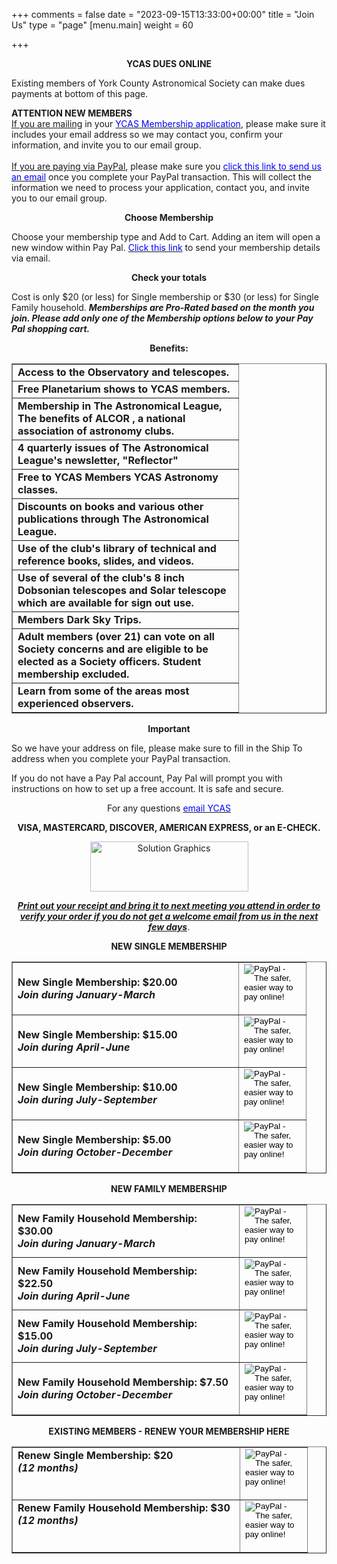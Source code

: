 +++
comments = false
date = "2023-09-15T13:33:00+00:00"
title = "Join Us"
type = "page"
[menu.main]
weight = 60

+++
<html>
<body>
      <p align="center"><b>YCAS DUES ONLINE</b></p>
      <p>Existing members of York County Astronomical Society can make dues payments at bottom of this page.</p>
      <p><b>ATTENTION NEW MEMBERS</b><br>
      <u>If you are mailing</u> in your <a href="../img/YCAS%20Membership%20App.pdf" target="_blank"><font color="blue" >YCAS Membership application</font></a>, please make sure it includes your email address so we may contact you, confirm your information, and invite you to our email group.<br>
<br><u>If you are paying via PayPal</u>, please make sure you <a href="mailto:info@astroyork.com?subject=YCAS%20membership&body=My%20YCAS%20membership%20application%0D%0AFull%20Name:%20%0D%0AEmail:%20%0D%0APhone%20number:%20%0D%0AAddress:%0D%0AFamily%20member%20names:"><font color="blue">click this link to send us an email</font></a> once you complete your PayPal transaction. This will collect the information we need to process your application, contact you, and invite you to our email group.</b>
      <p align="center"><b>Choose Membership</b></p>
      <p>Choose your membership type and Add to Cart. Adding an item will open a new window within Pay Pal. <a href="mailto:info@astroyork.com?subject=YCAS%20membership&body=My%20YCAS%20membership%20application%0D%0AFull%20Name:%20%0D%0AEmail:%20%0D%0APhone%20number:%20%0D%0AAddress:%0D%0AFamily%20member%20names:"><font color="blue">Click this link</font></a> to send your membership details via email.</p>
      <p align="center"><b>Check your totals</b></p>
      <p>Cost is only $20 (or less) for Single membership or $30 (or less) for Single Family household. <i><b> Memberships are Pro-Rated based on the month you join. Please add only one of the Membership options below to your Pay Pal shopping cart.</b></i> </p>
<p align="center"><span class="bold"><b>Benefits:</b></span>
      <div>
        <div align="center">
          <center>
        <table border="1" width="452">
          <tr>
            <td valign="middle" width="345">
              <b>Access to  the Observatory and telescopes.</b><br><i>
			  </td></tr><tr><td>
              <b>Free Planetarium shows to YCAS members.</b></i>
			  </td></tr><tr><td>
              <b>Membership in The Astronomical League, The benefits of ALCOR , a national association of astronomy clubs.</b></i>
			  </td></tr><tr><td>
              <b>4 quarterly issues of The Astronomical League's newsletter, "Reflector"</b></i>
			  </td></tr><tr><td>
              <b>Free to YCAS Members YCAS Astronomy classes.</b></i>
			  </td></tr><tr><td>
              <b>Discounts on books and various other publications through The Astronomical League.</b></i>
			  </td></tr><tr><td>
              <b>Use of the club's library of technical and reference books, slides, and videos.</b></i>
			  </td></tr><tr><td>
              <b>Use of  several of the club's 8 inch Dobsonian telescopes and Solar telescope which are available for sign out use.</b></i>
			  </td></tr><tr><td>
              <b>Members Dark Sky Trips.</b></i>
			  </td></tr><tr><td>
              <b>Adult members (over 21) can vote on all Society concerns and are eligible to be elected as a Society officers. Student membership excluded.</b></i>
			  </td></tr><tr><td>
              <b>Learn from some of the areas most experienced observers.</b></i>
            </td>
          </tr>
        </table>
          </center>
        </div>
      </div>
	  </p>
      <p align="center"><b>Important</b></p>
      <p>So we have your address on file, please make sure to<span> fill in the Ship To address</span> when you complete your PayPal transaction.</p>
      <p>If you do not have a Pay Pal account, Pay Pal will prompt you with instructions on how to set up a free account. It is safe and secure.</p>
      <p align="center">For any questions <a href="mailto:info@astroyork.com?subject=YCAS%20membership%20question"><font color="blue">email YCAS</font></a></p>
      <p align="center"><b><span>VISA, MASTERCARD, DISCOVER, AMERICAN EXPRESS, or an E-CHECK</span>.</b></p>
      <p align="center"><!-- PayPal Logo -->
      <a href="#" onclick="javascript:window.open('https://www.paypal.com/us/cgi-bin/webscr?cmd=xpt/cps/popup/OLCWhatIsPayPal-outside','olcwhatispaypal','toolbar=no, location=no, directories=no, status=no, menubar=no, scrollbars=yes, resizable=yes, width=400, height=350');"><img  src="https://www.paypal.com/en_US/i/bnr/horizontal_solution_PPeCheck.gif" border="0" alt="Solution Graphics" width="253" height="80"></a><!-- PayPal Logo -->
      <p align="center"><u><b><i>P</i></b></u><u><b><i>rint out your receipt and bring it to next meeting you attend in order to verify your order if you do not get a welcome email from us in the next few days</i></b></u>.
      <p align="center"><span class="bold"><b>NEW SINGLE MEMBERSHIP</b></span>
      <div>
        <div align="center">
          <center>
        <table border="1" width="452">
          <tr>
            <td valign="middle" width="345">
              <b>New Single Membership: $20.00</b><br>
              <i>
              <b>
              Join during January-March</b></i>
            </td>
            <td valign="middle" width="91" align="center">
                <!--webbot bot="HTMLMarkup" startspan --><form target="paypal" action="https://www.paypal.com/cgi-bin/webscr" method="post">
<input type="hidden" name="cmd" value="_s-xclick">
<input type="hidden" name="hosted_button_id" value="CMTLLRBUU56XN">
<input type="image" src="https://www.paypalobjects.com/en_US/i/btn/btn_cart_LG.gif" border="0" name="submit" alt="PayPal - The safer, easier way to pay online!">
<img alt="" border="0" src="https://www.paypalobjects.com/en_US/i/scr/pixel.gif" width="1" height="1">
</form>
<!--webbot bot="HTMLMarkup" endspan -->
			  </td>
          </tr>
          <tr>
            <td valign="middle" width="345">
              <b>New Single Membership: $15.00<br>
              <i>
              Join during April-June</i></b>
            </td>
            <td valign="middle" width="91" align="center">
                <!--webbot bot="HTMLMarkup" startspan --><form target="paypal" action="https://www.paypal.com/cgi-bin/webscr" method="post">
<input type="hidden" name="cmd" value="_s-xclick">
<input type="hidden" name="hosted_button_id" value="SMX39FYURVNC2">
<input type="image" src="https://www.paypalobjects.com/en_US/i/btn/btn_cart_LG.gif" border="0" name="submit" alt="PayPal - The safer, easier way to pay online!">
<img alt="" border="0" src="https://www.paypalobjects.com/en_US/i/scr/pixel.gif" width="1" height="1">
</form>
<!--webbot bot="HTMLMarkup" endspan -->
			  </td>
          </tr>
          <tr>
            <td valign="middle" width="345">
              <b>New Single Membership: $10.00<br>
              <i>
              Join during July-September</i></b>
            </td>
            <td valign="middle" width="91" align="center">
                <!--webbot bot="HTMLMarkup" startspan --><form target="paypal" action="https://www.paypal.com/cgi-bin/webscr" method="post">
<input type="hidden" name="cmd" value="_s-xclick">
<input type="hidden" name="hosted_button_id" value="ZLK3YUTRX8LPQ">
<input type="image" src="https://www.paypalobjects.com/en_US/i/btn/btn_cart_LG.gif" border="0" name="submit" alt="PayPal - The safer, easier way to pay online!">
<img alt="" border="0" src="https://www.paypalobjects.com/en_US/i/scr/pixel.gif" width="1" height="1">
</form>
<!--webbot bot="HTMLMarkup" endspan -->
			  </td>
          </tr>
          <tr>
            <td valign="middle" width="345">
              <b>New Single Membership: $5.00<br>
              <i>
              Join during October-December</i></b>
            </td>
            <td valign="middle" width="91" align="center">
                <!--webbot bot="HTMLMarkup" startspan --><form target="paypal" action="https://www.paypal.com/cgi-bin/webscr" method="post">
<input type="hidden" name="cmd" value="_s-xclick">
<input type="hidden" name="hosted_button_id" value="T48P6RYG7CTQS">
<input type="image" src="https://www.paypalobjects.com/en_US/i/btn/btn_cart_LG.gif" border="0" name="submit" alt="PayPal - The safer, easier way to pay online!">
<img alt="" border="0" src="https://www.paypalobjects.com/en_US/i/scr/pixel.gif" width="1" height="1">
</form>
<!--webbot bot="HTMLMarkup" endspan -->
			  </td>
          </tr>
        </table>
          </center>
        </div>
      </div>
      <p align="center"><span class="bold"><b>NEW FAMILY MEMBERSHIP</b></span>
        <div align="center">
          <center>
        <table border="1" width="453">
          <tr>
            <td valign="middle" width="346">
              <b>New Family Household Membership: $30.00<br>
              <i>
              Join during January-March</i></b>
            </td>
            <td valign="middle" width="91" align="center">
                <!--webbot bot="HTMLMarkup" startspan --><form target="paypal" action="https://www.paypal.com/cgi-bin/webscr" method="post">
<input type="hidden" name="cmd" value="_s-xclick">
<input type="hidden" name="hosted_button_id" value="E7SXPS62Q6NLE">
<input type="image" src="https://www.paypalobjects.com/en_US/i/btn/btn_cart_LG.gif" border="0" name="submit" alt="PayPal - The safer, easier way to pay online!">
<img alt="" border="0" src="https://www.paypalobjects.com/en_US/i/scr/pixel.gif" width="1" height="1">
</form>
<!--webbot bot="HTMLMarkup" endspan -->
			  </td>
          </tr>
          <tr>
            <td valign="middle" width="346">
              <b>New Family Household Membership: $22.50<br>
              <i>
              Join during April-June</i></b>
            </td>
            <td valign="middle" width="91" align="center">
                <!--webbot bot="HTMLMarkup" startspan --><form target="paypal" action="https://www.paypal.com/cgi-bin/webscr" method="post">
<input type="hidden" name="cmd" value="_s-xclick">
<input type="hidden" name="hosted_button_id" value="9DXKX9GXCNXLE">
<input type="image" src="https://www.paypalobjects.com/en_US/i/btn/btn_cart_LG.gif" border="0" name="submit" alt="PayPal - The safer, easier way to pay online!">
<img alt="" border="0" src="https://www.paypalobjects.com/en_US/i/scr/pixel.gif" width="1" height="1">
</form>
<!--webbot bot="HTMLMarkup" endspan -->
			  </td>
          </tr>
          <tr>
            <td valign="middle" width="346">
              <b>New Family Household Membership: $15.00<br>
              <i>
              Join during July-September</i></b>
            </td>
            <td valign="middle" width="91" align="center">
                <!--webbot bot="HTMLMarkup" startspan --><form target="paypal" action="https://www.paypal.com/cgi-bin/webscr" method="post">
<input type="hidden" name="cmd" value="_s-xclick">
<input type="hidden" name="hosted_button_id" value="ESRW7362XEHD4">
<input type="image" src="https://www.paypalobjects.com/en_US/i/btn/btn_cart_LG.gif" border="0" name="submit" alt="PayPal - The safer, easier way to pay online!">
<img alt="" border="0" src="https://www.paypalobjects.com/en_US/i/scr/pixel.gif" width="1" height="1">
</form>
<!--webbot bot="HTMLMarkup" endspan -->
			  </td>
          </tr>
          <tr>
            <td valign="middle" width="346">
              <b>New Family Household Membership: $7.50<br>
              <i>
              Join during October-December</i></b>
            </td>
            <td valign="middle" width="91" align="center">
                <!--webbot bot="HTMLMarkup" startspan --><form target="paypal" action="https://www.paypal.com/cgi-bin/webscr" method="post">
<input type="hidden" name="cmd" value="_s-xclick">
<input type="hidden" name="hosted_button_id" value="8MHLABXD6SBTJ">
<input type="image" src="https://www.paypalobjects.com/en_US/i/btn/btn_cart_LG.gif" border="0" name="submit" alt="PayPal - The safer, easier way to pay online!">
<img alt="" border="0" src="https://www.paypalobjects.com/en_US/i/scr/pixel.gif" width="1" height="1">
</form>
<!--webbot bot="HTMLMarkup" endspan -->
			  </td>
          </tr>                              
        </table>
          </center>
      </div>
      <p><span><b><a name="Renew"></a></b></span>
      <p align="center"><span><b>EXISTING MEMBERS - RENEW YOUR MEMBERSHIP HERE</b></span>
      <div align="center">
        <center>
        <table border="1" width="454">
          <tr>
            <td valign="top" width="347">
              <b>Renew Single Membership: $20<br>
              <i>(12 months)</i></b>
            </td>
            <td valign="middle" width="91" align="center">
                <!--webbot bot="HTMLMarkup" startspan --><form target="paypal" action="https://www.paypal.com/cgi-bin/webscr" method="post">
<input type="hidden" name="cmd" value="_s-xclick">
<input type="hidden" name="hosted_button_id" value="FGNMDV3RKUXRN">
<input type="image" src="https://www.paypalobjects.com/en_US/i/btn/btn_cart_LG.gif" border="0" name="submit" alt="PayPal - The safer, easier way to pay online!">
<img alt="" border="0" src="https://www.paypalobjects.com/en_US/i/scr/pixel.gif" width="1" height="1">
</form>
<!--webbot bot="HTMLMarkup" endspan -->
			  </td>
          </tr>
          <tr>
            <td valign="top" width="347">
              <b>Renew Family Household Membership: $30<br>
              <i>(12 months)</i></b>
            </td>
            <td valign="middle" width="91" align="center">
                <!--webbot bot="HTMLMarkup" startspan --><form target="paypal" action="https://www.paypal.com/cgi-bin/webscr" method="post">
<input type="hidden" name="cmd" value="_s-xclick">
<input type="hidden" name="hosted_button_id" value="CEK8U3YXQD2JG">
<input type="image" src="https://www.paypalobjects.com/en_US/i/btn/btn_cart_LG.gif" border="0" name="submit" alt="PayPal - The safer, easier way to pay online!">
<img alt="" border="0" src="https://www.paypalobjects.com/en_US/i/scr/pixel.gif" width="1" height="1">
</form>
<!--webbot bot="HTMLMarkup" endspan -->
			  </td>
          </tr>
        </table>
        </center>
      </div>
</body>
</html>


